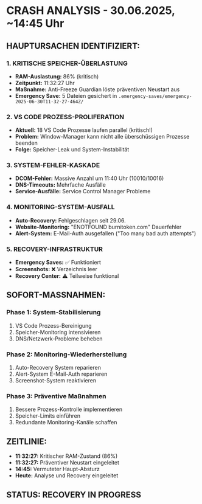 # CRASH ANALYSIS - 30.06.2025, ~14:45 Uhr

## HAUPTURSACHEN IDENTIFIZIERT:

### 1. KRITISCHE SPEICHER-ÜBERLASTUNG
- **RAM-Auslastung:** 86% (kritisch)
- **Zeitpunkt:** 11:32:27 Uhr
- **Maßnahme:** Anti-Freeze Guardian löste präventiven Neustart aus
- **Emergency Save:** 5 Dateien gesichert in `.emergency-saves/emergency-2025-06-30T11-32-27-464Z/`

### 2. VS CODE PROZESS-PROLIFERATION
- **Aktuell:** 18 VS Code Prozesse laufen parallel (kritisch!)
- **Problem:** Window-Manager kann nicht alle überschüssigen Prozesse beenden
- **Folge:** Speicher-Leak und System-Instabilität

### 3. SYSTEM-FEHLER-KASKADE
- **DCOM-Fehler:** Massive Anzahl um 11:40 Uhr (10010/10016)
- **DNS-Timeouts:** Mehrfache Ausfälle
- **Service-Ausfälle:** Service Control Manager Probleme

### 4. MONITORING-SYSTEM-AUSFALL
- **Auto-Recovery:** Fehlgeschlagen seit 29.06.
- **Website-Monitoring:** "ENOTFOUND burnitoken.com" Dauerfehler
- **Alert-System:** E-Mail-Auth ausgefallen ("Too many bad auth attempts")

### 5. RECOVERY-INFRASTRUKTUR
- **Emergency Saves:** ✅ Funktioniert
- **Screenshots:** ❌ Verzeichnis leer
- **Recovery Center:** ⚠️ Teilweise funktional

## SOFORT-MASSNAHMEN:

### Phase 1: System-Stabilisierung
1. VS Code Prozess-Bereinigung
2. Speicher-Monitoring intensivieren
3. DNS/Netzwerk-Probleme beheben

### Phase 2: Monitoring-Wiederherstellung
1. Auto-Recovery System reparieren
2. Alert-System E-Mail-Auth reparieren
3. Screenshot-System reaktivieren

### Phase 3: Präventive Maßnahmen
1. Bessere Prozess-Kontrolle implementieren
2. Speicher-Limits einführen
3. Redundante Monitoring-Kanäle schaffen

## ZEITLINIE:
- **11:32:27:** Kritischer RAM-Zustand (86%)
- **11:32:27:** Präventiver Neustart eingeleitet
- **14:45:** Vermuteter Haupt-Absturz
- **Heute:** Analyse und Recovery eingeleitet

## STATUS: RECOVERY IN PROGRESS
